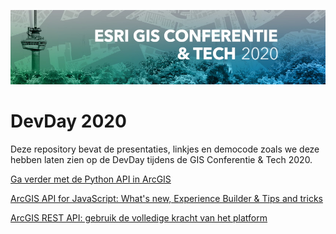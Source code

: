 ![banner](https://raw.githubusercontent.com/esrinederland/DevDay-2020/master/Banner_EGCT20_850x200.jpg)
# DevDay 2020
Deze repository bevat de presentaties, linkjes en democode zoals we deze hebben laten zien op de DevDay tijdens de GIS Conferentie & Tech 2020.

[Ga verder met de Python API in ArcGIS](#)

[ArcGIS API for JavaScript: What's new, Experience Builder & Tips and tricks ](#)

[ArcGIS REST API: gebruik de volledige kracht van het platform](#)